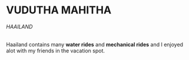 # VUDUTHA MAHITHA
###### HAAILAND
Haailand contains many __water rides__ and **mechanical rides** and I enjoyed alot with my friends in the vacation spot.